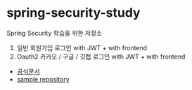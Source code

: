 # spring-security-study
Spring Security 학습을 위한 저장소

1. 일반 회원가입 로그인 with JWT + with frontend
2. Oauth2 카카오 / 구글 / 깃헙 로그인 with JWT + with frontend

- [공식문서](https://docs.spring.io/spring-security/reference/index.html) 
- [sample repository](https://github.com/spring-projects/spring-security-samples)
